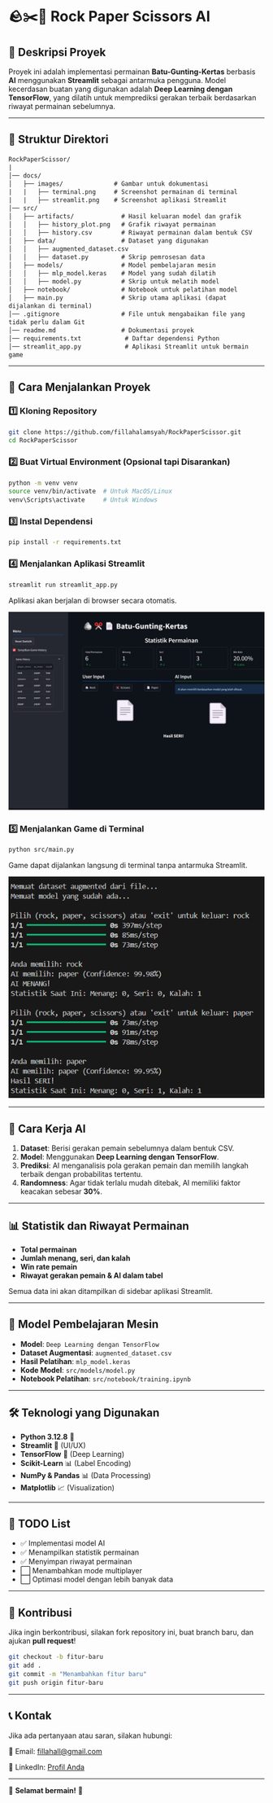# 🪨✂️📝 Rock Paper Scissors AI

## 📌 Deskripsi Proyek
Proyek ini adalah implementasi permainan **Batu-Gunting-Kertas** berbasis **AI** menggunakan **Streamlit** sebagai antarmuka pengguna. Model kecerdasan buatan yang digunakan adalah **Deep Learning dengan TensorFlow**, yang dilatih untuk memprediksi gerakan terbaik berdasarkan riwayat permainan sebelumnya.

---

## 💒 Struktur Direktori
```
RockPaperScissor/
|
│── docs/
│   ├── images/              # Gambar untuk dokumentasi
|   |   ├── terminal.png     # Screenshot permainan di terminal
|   |   ├── streamlit.png    # Screenshot aplikasi Streamlit
│── src/
│   ├── artifacts/             # Hasil keluaran model dan grafik
│   │   ├── history_plot.png   # Grafik riwayat permainan
│   │   ├── history.csv        # Riwayat permainan dalam bentuk CSV
│   ├── data/                  # Dataset yang digunakan
│   │   ├── augmented_dataset.csv
│   │   ├── dataset.py         # Skrip pemrosesan data
│   ├── models/                # Model pembelajaran mesin
│   │   ├── mlp_model.keras    # Model yang sudah dilatih
│   │   ├── model.py           # Skrip untuk melatih model
│   ├── notebook/              # Notebook untuk pelatihan model
│   ├── main.py                # Skrip utama aplikasi (dapat dijalankan di terminal)
│── .gitignore                 # File untuk mengabaikan file yang tidak perlu dalam Git
│── readme.md                  # Dokumentasi proyek
│── requirements.txt            # Daftar dependensi Python
│── streamlit_app.py            # Aplikasi Streamlit untuk bermain game
```

---

## 🚀 Cara Menjalankan Proyek

### 1️⃣ **Kloning Repository**
```sh
git clone https://github.com/fillahalamsyah/RockPaperScissor.git
cd RockPaperScissor
```

### 2️⃣ **Buat Virtual Environment (Opsional tapi Disarankan)**
```sh
python -m venv venv
source venv/bin/activate  # Untuk MacOS/Linux
venv\Scripts\activate     # Untuk Windows
```

### 3️⃣ **Instal Dependensi**
```sh
pip install -r requirements.txt
```

### 4️⃣ **Menjalankan Aplikasi Streamlit**
```sh
streamlit run streamlit_app.py
```
Aplikasi akan berjalan di browser secara otomatis.

![Aplikasi Streamlit](docs/images/streamlit.png)


### 5️⃣ **Menjalankan Game di Terminal**
```sh
python src/main.py
```
Game dapat dijalankan langsung di terminal tanpa antarmuka Streamlit.

![Permainan di Terminal](docs/images/terminal.png)

---

## 🧠 Cara Kerja AI
1. **Dataset**: Berisi gerakan pemain sebelumnya dalam bentuk CSV.
2. **Model**: Menggunakan **Deep Learning dengan TensorFlow**.
3. **Prediksi**: AI menganalisis pola gerakan pemain dan memilih langkah terbaik dengan probabilitas tertentu.
4. **Randomness**: Agar tidak terlalu mudah ditebak, AI memiliki faktor keacakan sebesar **30%**.

---

## 📊 Statistik dan Riwayat Permainan
- **Total permainan**
- **Jumlah menang, seri, dan kalah**
- **Win rate pemain**
- **Riwayat gerakan pemain & AI dalam tabel**

Semua data ini akan ditampilkan di sidebar aplikasi Streamlit.

---

## 🤖 Model Pembelajaran Mesin
- **Model**: `Deep Learning dengan TensorFlow`
- **Dataset Augmentasi**: `augmented_dataset.csv`
- **Hasil Pelatihan**: `mlp_model.keras`
- **Kode Model**: `src/models/model.py`
- **Notebook Pelatihan**: `src/notebook/training.ipynb`

---

## 🛠️ Teknologi yang Digunakan
- **Python 3.12.8** 🐍
- **Streamlit** 🎨 (UI/UX)
- **TensorFlow** 🤖 (Deep Learning)
- **Scikit-Learn** 📊 (Label Encoding)
- **NumPy & Pandas** 📊 (Data Processing)
- **Matplotlib** 📈 (Visualization)

---

## 📌 TODO List
- ✅ Implementasi model AI
- ✅ Menampilkan statistik permainan
- ✅ Menyimpan riwayat permainan
- ⬜ Menambahkan mode multiplayer
- ⬜ Optimasi model dengan lebih banyak data

---

## 🤝 Kontribusi
Jika ingin berkontribusi, silakan fork repository ini, buat branch baru, dan ajukan **pull request**!

```sh
git checkout -b fitur-baru
git add .
git commit -m "Menambahkan fitur baru"
git push origin fitur-baru
```

---

## 📞 Kontak
Jika ada pertanyaan atau saran, silakan hubungi:

💎 Email: fillahall@gmail.com

🔗 LinkedIn: [Profil Anda](https://www.linkedin.com/in/fillah-alamsyah)

---

🌟 **Selamat bermain!** 🎉
